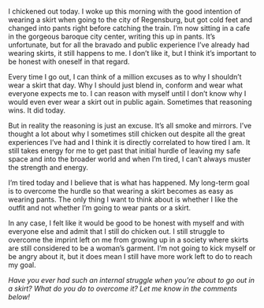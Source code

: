 I chickened out today. I woke up this morning with the good intention of wearing a skirt when going to the city of Regensburg, but got cold feet and changed into pants right before catching the train. I’m now sitting in a cafe in the gorgeous baroque city center, writing this up in pants. It’s unfortunate, but for all the bravado and public experience I’ve already had wearing skirts, it still happens to me. I don’t like it, but I think it’s important to be honest with oneself in that regard.

Every time I go out, I can think of a million excuses as to why I shouldn’t wear a skirt that day. Why I should just blend in, conform and wear what everyone expects me to. I can reason with myself until I don’t know why I would even ever wear a skirt out in public again. Sometimes that reasoning wins. It did today.

But in reality the reasoning is just an excuse. It’s all smoke and mirrors. I’ve thought a lot about why I sometimes still chicken out despite all the great experiences I’ve had and I think it is directly correlated to how tired I am. It still takes energy for me to get past that initial hurdle of leaving my safe space and into the broader world and when I’m tired, I can’t always muster the strength and energy.

I’m tired today and I believe that is what has happened. My long-term goal is to overcome the hurdle so that wearing a skirt becomes as easy as wearing pants. The only thing I want to think about is whether I like the outfit and not whether I’m going to wear pants or a skirt.

In any case, I felt like it would be good to be honest with myself and with everyone else and admit that I still do chicken out. I still struggle to overcome the imprint left on me from growing up in a society where skirts are still considered to be a woman’s garment. I’m not going to kick myself or be angry about it, but it does mean I still have more work left to do to reach my goal.

*Have you ever had such an internal struggle when you’re about to go out in a skirt? What do you do to overcome it? Let me know in the comments below!*